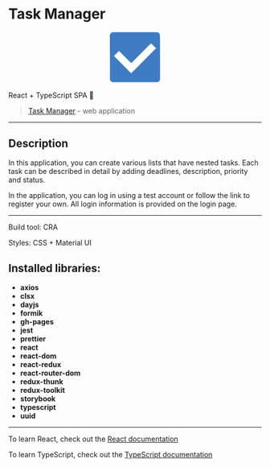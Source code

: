 # Task Manager

<p align="center">
  <img src="src/shared/assets/todo.png" style="width: 100px" alt="logo" />
</p>

React + TypeScript SPA 🚀

> [Task Manager](https://alekseibestuzhev.github.io/task-manager/) - web application

<hr>

## Description

In this application, you can create various lists that have nested tasks. Each task can be described in detail by adding deadlines, description, priority and status.


In the application, you can log in using a test account or follow the link to register your own. All login information is provided on the login page.

<hr>

Build tool: CRA

Styles: CSS + Material UI

## Installed libraries:

- **axios**
- **clsx**
- **dayjs**
- **formik**
- **gh-pages**
- **jest**
- **prettier**
- **react** 
- **react-dom**
- **react-redux**
- **react-router-dom**
- **redux-thunk**
- **redux-toolkit**
- **storybook**
- **typescript**
- **uuid**

<hr>

To learn React, check out the [React documentation](https://react.dev/blog/2023/03/16/introducing-react-dev)

To learn TypeScript, check out the [TypeScript documentation](https://www.typescriptlang.org/)
